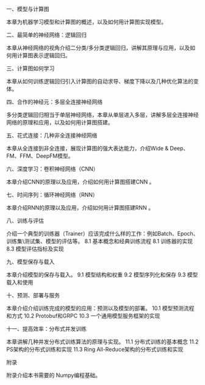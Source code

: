 
一、模型与计算图

本章为机器学习模型和计算图的概述，以及如何用计算图实现模型。

二、最简单的神经网络：逻辑回归

本章从神经网络的视角介绍二分类/多分类逻辑回归，讲解其原理与应用，以及如何用计算图表示逻辑回归。

三、计算图如何学习

本章从如何训练逻辑回归引入计算图的自动求导、梯度下降以及几种优化算法的变体。

四、合作的神经元：多层全连接神经网络

多分类逻辑回归相当于单层神经网络，本章从单层进入多层，讲解多层全连接神经网络的原理和应用，以及如何用计算图搭建。

五、花式连接：几种非全连接神经网络

本章从全连接到非全连接，展现计算图的强大表达能力，介绍Wide & Deep、FM、FFM、DeepFM模型。

六、深度学习：卷积神经网络（CNN）

本章介绍CNN的原理以及应用，介绍如何用计算图搭建CNN 。

七、时间序列：循环神经网络（RNN）

本章介绍RNN的原理以及应用，介绍如何用计算图搭建RNN 。

八、训练与评估

介绍一个典型的训练器（Trainer）应该完成什么样的工作：例如Batch、Epoch、训练集\测试集、模型的评估等。
8.1 基本概念和经典训练流程
8.1 训练器的实现
8.3 模型评估指标及实现

九、模型保存与载入

本章介绍模型的保存与载入。
9.1 模型结构和权重
9.2 模型序列化和保存
9.3 模型载入和使用

十、预测、部署与服务

本章介绍介绍训练完成的模型的应用：预测以及模型的部署。
10.1 模型预测流程和方式
10.2 Protobuf和GRPC
10.3 一个通用模型服务框架的实现

十一、提高效率：分布式并发训练

本章讲解几种并发分布式训练算法的原理与实现。
11.1 分布式训练的基本概念
11.2 PS架构的分布式训练和实现
11.3 Ring All-Reduce架构的分布式训练和实现

附录

附录介绍本书需要的 Numpy编程基础。


